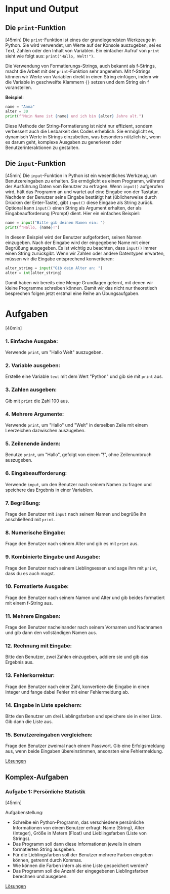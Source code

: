 # Input und Output

## Die `print`-Funktion
[45min]
Die `print`-Funktion ist eines der grundlegendsten Werkzeuge in Python. Sie wird verwendet, um Werte auf der Konsole 
auszugeben, sei es Text, Zahlen oder den Inhalt von Variablen. Ein einfacher Aufruf von `print` sieht wie folgt aus:
`print("Hallo, Welt!")`. 

Die Verwendung von Formatierungs-Strings, auch bekannt als f-Strings, macht die Arbeit mit der `print`-Funktion sehr
angenehm. Mit f-Strings können wir Werte von Variablen direkt in einen String einfügen, indem wir die Variable in 
geschweifte Klammern `{}` setzen und dem String ein `f` voranstellen.

**Beispiel**: 

```python
name = "Anna"
alter = 30
print(f"Mein Name ist {name} und ich bin {alter} Jahre alt.")
```

Diese Methode der String-Formatierung ist nicht nur effizient, sondern verbessert auch die Lesbarkeit des Codes 
erheblich. Sie ermöglicht es, dynamisch Werte in Strings einzubetten, was besonders nützlich ist, wenn es darum geht, 
komplexe Ausgaben zu generieren oder Benutzerinteraktionen zu gestalten.

## Die `input`-Funktion
[45min]
Die `input`-Funktion in Python ist ein wesentliches Werkzeug, um Benutzereingaben zu erhalten. Sie ermöglicht es einem
Programm, während der Ausführung Daten vom Benutzer zu erfragen. Wenn `input()` aufgerufen wird, hält das Programm an
und wartet auf eine Eingabe von der Tastatur. Nachdem der Benutzer seine Eingabe bestätigt hat (üblicherweise 
durch Drücken der Enter-Taste), gibt `input()` diese Eingabe als String zurück. Optional kann `input()` einen 
String als Argument erhalten, der als Eingabeaufforderung (Prompt) dient. Hier ein einfaches Beispiel:

```python
name = input("Bitte gib deinen Namen ein: ")
print(f"Hallo, {name}!")
```

In diesem Beispiel wird der Benutzer aufgefordert, seinen Namen einzugeben. Nach der Eingabe wird der eingegebene 
Name mit einer Begrüßung ausgegeben. Es ist wichtig zu beachten, dass `input()` immer einen String zurückgibt. Wenn wir 
Zahlen oder andere Datentypen erwarten, müssen wir die Eingabe entsprechend konvertieren:

```python
alter_string = input("Gib dein Alter an: ")
alter = int(alter_string)
```

Damit haben wir bereits eine Menge Grundlagen gelernt, mit denen wir kleine Programme schreiben können. Damit wir das 
nicht nur theoretisch besprechen folgen jetzt erstmal eine Reihe an Übungsaufgaben.


# Aufgaben
[40min]


### 1. **Einfache Ausgabe**: 
Verwende `print`, um "Hallo Welt" auszugeben. 
### 2. **Variable ausgeben**: 
Erstelle eine Variable `text` mit dem Wert "Python" und gib sie mit `print` aus.
### 3. **Zahlen ausgeben**: 
Gib mit `print` die Zahl 100 aus. 
### 4. **Mehrere Argumente**: 
Verwende `print`, um "Hallo" und "Welt" in derselben Zeile mit einem Leerzeichen dazwischen
auszugeben. 
### 5. **Zeilenende ändern**: 
Benutze `print`, um "Hallo", gefolgt von einem "!", ohne Zeilenumbruch auszugeben. 
### 6. **Eingabeaufforderung**: 
Verwende `input`, um den Benutzer nach seinem Namen zu fragen und speichere das Ergebnis in
einer Variablen. 
### 7. **Begrüßung**:
Frage den Benutzer mit `input` nach seinem Namen und begrüße ihn anschließend mit `print`. 
### 8. **Numerische Eingabe**: 
Frage den Benutzer nach seinem Alter und gib es mit `print` aus. 
### 9. **Kombinierte Eingabe und Ausgabe**:
Frage den Benutzer nach seinem Lieblingsessen und sage ihm mit `print`, dass du 
es auch magst. 
### 10. **Formatierte Ausgabe**:
Frage den Benutzer nach seinem Namen und Alter und gib beides formatiert mit einem
f-String aus. 
### 11. **Mehrere Eingaben**:
Frage den Benutzer nacheinander nach seinem Vornamen und Nachnamen und gib dann den
vollständigen Namen aus. 
### 12. **Rechnung mit Eingabe**:
Bitte den Benutzer, zwei Zahlen einzugeben, addiere sie und gib das Ergebnis aus. 
### 13. **Fehlerkorrektur**:
Frage den Benutzer nach einer Zahl, konvertiere die Eingabe in einen Integer und fange dabei 
Fehler mit einer Fehlermeldung ab. 
### 14. **Eingabe in Liste speichern**:
Bitte den Benutzer um drei Lieblingsfarben und speichere sie in einer Liste. Gib 
dann die Liste aus. 
### 15. **Benutzereingaben vergleichen**: 
Frage den Benutzer zweimal nach einem Passwort. Gib eine Erfolgsmeldung aus, 
wenn beide Eingaben übereinstimmen, ansonsten eine Fehlermeldung.

[Lösungen](solutions.md#lösungen)

## Komplex-Aufgaben

### **Aufgabe 1: Persönliche Statistik**

[45min]

Aufgabenstellung:

- Schreibe ein Python-Programm, das verschiedene persönliche Informationen von einem Benutzer erfragt: Name (String), Alter (Integer), Größe in Metern (Float) und Lieblingsfarben (Liste von Strings).
- Das Programm soll dann diese Informationen jeweils in einem formatierten String ausgeben.
- Für die Lieblingsfarben soll der Benutzer mehrere Farben eingeben können, getrennt durch Kommas.
- Wie können die Farben intern als eine Liste gespeichert werden?
- Das Programm soll die Anzahl der eingegebenen Lieblingsfarben berechnen und ausgeben.

[Lösungen](solutions.md#komplex-aufgabe)
